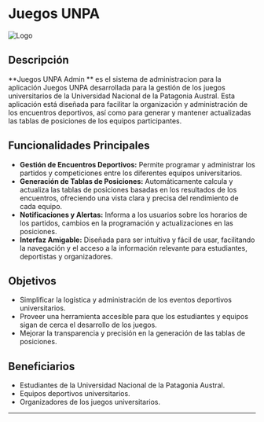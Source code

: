# Juegos UNPA

![Logo](assets/images/download.gif)

## Descripción

**Juegos UNPA Admin ** es el sistema de administracion para la aplicación Juegos UNPA desarrollada para la gestión de los juegos universitarios de la Universidad Nacional de la Patagonia Austral. Esta aplicación está diseñada para facilitar la organización y administración de los encuentros deportivos, así como para generar y mantener actualizadas las tablas de posiciones de los equipos participantes.

## Funcionalidades Principales

- **Gestión de Encuentros Deportivos:** Permite programar y administrar los partidos y competiciones entre los diferentes equipos universitarios.
- **Generación de Tablas de Posiciones:** Automáticamente calcula y actualiza las tablas de posiciones basadas en los resultados de los encuentros, ofreciendo una vista clara y precisa del rendimiento de cada equipo.
- **Notificaciones y Alertas:** Informa a los usuarios sobre los horarios de los partidos, cambios en la programación y actualizaciones en las posiciones.
- **Interfaz Amigable:** Diseñada para ser intuitiva y fácil de usar, facilitando la navegación y el acceso a la información relevante para estudiantes, deportistas y organizadores.

## Objetivos

- Simplificar la logística y administración de los eventos deportivos universitarios.
- Proveer una herramienta accesible para que los estudiantes y equipos sigan de cerca el desarrollo de los juegos.
- Mejorar la transparencia y precisión en la generación de las tablas de posiciones.

## Beneficiarios

- Estudiantes de la Universidad Nacional de la Patagonia Austral.
- Equipos deportivos universitarios.
- Organizadores de los juegos universitarios.

---